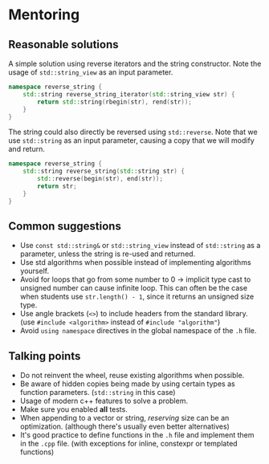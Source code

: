 # Mentoring

## Reasonable solutions

A simple solution using reverse iterators and the string constructor. Note the usage of `std::string_view` as an input parameter.

```cpp
namespace reverse_string {
    std::string reverse_string_iterator(std::string_view str) {
        return std::string(rbegin(str), rend(str));
    }
}
```

The string could also directly be reversed using `std::reverse`. Note that we use `std::string` as an input parameter, causing a copy that we will modify and return.

```cpp
namespace reverse_string {
    std::string reverse_string(std::string str) {
        std::reverse(begin(str), end(str));
        return str;
    }
}
```

## Common suggestions

 - Use `const std::string&` or `std::string_view` instead of `std::string` as a parameter, unless the string is re-used and returned.
 - Use std algorithms when possible instead of implementing algorithms yourself.
 - Avoid for loops that go from some number to 0 → implicit type cast to unsigned number can cause infinite loop. This can often be the case when students use `str.length() - 1`, since it returns an unsigned size type.
 - Use angle brackets (`<>`) to include headers from the standard library. (use `#include <algorithm>` instead of `#include "algorithm"`)
 - Avoid `using namespace` directives in the global namespace of the `.h` file.

## Talking points

 - Do not reinvent the wheel, reuse existing algorithms when possible.
 - Be aware of hidden copies being made by using certain types as function parameters. (`std::string` in this case)
 - Usage of modern c++ features to solve a problem.
 - Make sure you enabled **all** tests.
 - When appending to a vector or string, *reserving* size can be an optimization. (although there's usually even better alternatives)
 - It's good practice to define functions in the `.h` file and implement them in the `.cpp` file. (with exceptions for inline, constexpr or templated functions)

